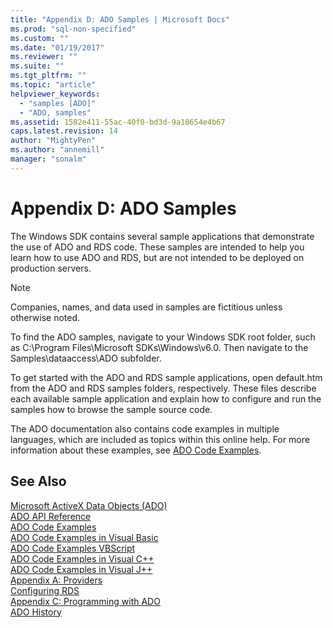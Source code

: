 ```yaml
---
title: "Appendix D: ADO Samples | Microsoft Docs"
ms.prod: "sql-non-specified"
ms.custom: ""
ms.date: "01/19/2017"
ms.reviewer: ""
ms.suite: ""
ms.tgt_pltfrm: ""
ms.topic: "article"
helpviewer_keywords: 
  - "samples [ADO]"
  - "ADO, samples"
ms.assetid: 1582e411-55ac-40f0-bd3d-9a10654e4b67
caps.latest.revision: 14
author: "MightyPen"
ms.author: "annemill"
manager: "sonalm"
---
```

# Appendix D: ADO Samples
The Windows SDK contains several sample applications that demonstrate the use of ADO and RDS code. These samples are intended to help you learn how to use ADO and RDS, but are not intended to be deployed on production servers.  
  
> [!NOTE]
>  Companies, names, and data used in samples are fictitious unless otherwise noted.  
  
 To find the ADO samples, navigate to your Windows SDK root folder, such as C:\Program Files\Microsoft SDKs\Windows\v6.0. Then navigate to the Samples\dataaccess\ADO subfolder.  
  
 To get started with the ADO and RDS sample applications, open default.htm from the ADO and RDS samples folders, respectively. These files describe each available sample application and explain how to configure and run the samples how to browse the sample source code.  
  
 The ADO documentation also contains code examples in multiple languages, which are included as topics within this online help. For more information about these examples, see [ADO Code Examples](../../../ado/reference/ado-api/ado-code-examples.md).  
  
## See Also  
 [Microsoft ActiveX Data Objects (ADO)](../../../ado/microsoft-activex-data-objects-ado.md)   
 [ADO API Reference](../../../ado/reference/ado-api/ado-api-reference.md)   
 [ADO Code Examples](../../../ado/reference/ado-api/ado-code-examples.md)   
 [ADO Code Examples in Visual Basic](../../../ado/reference/ado-api/ado-code-examples-in-visual-basic.md)   
 [ADO Code Examples VBScript](../../../ado/reference/ado-api/ado-code-examples-vbscript.md)   
 [ADO Code Examples in Visual C++](../../../ado/reference/ado-api/ado-code-examples-in-visual-c.md)   
 [ADO Code Examples in Visual J++](../../../ado/reference/ado-api/ado-code-examples-in-visual-j.md)   
 [Appendix A: Providers](../../../ado/guide/appendixes/appendix-a-providers.md)   
 [Configuring RDS](../../../ado/guide/remote-data-service/configuring-rds.md)   
 [Appendix C: Programming with ADO](../../../ado/guide/appendixes/appendix-c-programming-with-ado.md)   
 [ADO History](../../../ado/guide/ado-history.md)